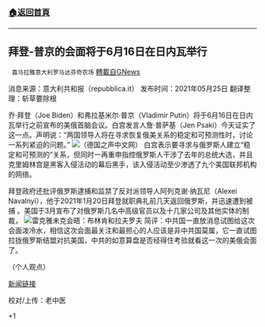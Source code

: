 ###  [:house:返回首頁](https://github.com/ourhimalayas/txt)
---

## 拜登-普京的会面将于6月16日在日内瓦举行
` 喜马拉雅意大利罗马达芬奇农场` [轉載自GNews](https://gnews.org/zh-hans/1273885/)

消息来源：意大利共和报（repubblica.it）
发布时间：2021年05月25日
翻译整理：斩草要除根

乔·拜登（Joe Biden）和弗拉基米尔·普京（Vladimir Putin）将于6月16日在日内瓦举行之前宣布的美俄首脑会议。白宫发言人詹·普萨基（Jen Psaki）今天证实了这一点。声明说：“两国领导人将在寻求恢复俄美关系的稳定和可预测性时，讨论一系列紧迫的问题。”
![]()![](https://gnews-media-offload.s3.amazonaws.com/wp-content/uploads/2021/05/26134157/57660707_303.jpg)（德国之声中文网）
白宫表示要寻求与俄罗斯人建立“稳定和可预测的”关系，但同时一再重申指控俄罗斯人干涉了去年的总统大选，并且克里姆林宫是黑客入侵活动的幕后黑手，该入侵活动至少渗透了九个美国联邦机构的网络。

拜登政府还批评俄罗斯逮捕和监禁了反对派领导人阿列克谢·纳瓦尼（Alexei Navalnyi），他于2021年1月20日拜登就职典礼前几天返回俄罗斯，并迅速遭到被捕 。美国于3月宣布了对俄罗斯几名中高级官员以及十几家公司及其他实体的制裁，
![]()![](https://gnews-media-offload.s3.amazonaws.com/wp-content/uploads/2021/05/26134305/57590118_401.jpg)雷克雅未克会晤：布林肯和拉夫罗夫
简评：中共国一直放消息试图给这次会面泼冷水，相信这次会面最关注和最担心的人应该是非中共国莫属，它一直试图拉拢俄罗斯结盟对抗美国，中共的如意算盘是否经得住考验就看这一次的美俄会面了。

（个人观点）

[新闻链接](https://www.repubblica.it/esteri/2021/05/25/news/vertice_biden_putin_svizzera-302740159/)

校对/上传：老中医

+1
